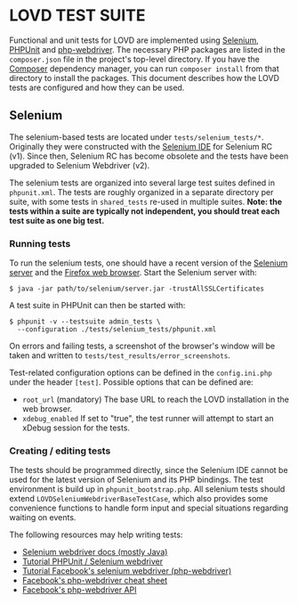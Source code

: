 <!---
LEIDEN OPEN VARIATION DATABASE (LOVD)

Created     : 2015-02-10
Modified    : 2016-03-07
For LOVD    : 3.0-15

Authors     : Daan Asscheman <D.Asscheman@LUMC.nl>
            : Mark Kroon <m.kroon@lumc.nl>
-->

# LOVD TEST SUITE

Functional and unit tests for LOVD are implemented using
[Selenium](http://www.seleniumhq.org/), [PHPUnit](https://phpunit.de/)
and [php-webdriver](https://github.com/facebook/php-webdriver). The 
necessary PHP packages are listed in the `composer.json` file in the 
project's top-level directory. If you have the 
[Composer](https://getcomposer.org/) dependency manager, you can run 
`composer install` from that directory to install the packages. This 
document describes how the LOVD tests are configured and how they can
be used.

## Selenium

The selenium-based tests are located under `tests/selenium_tests/*`.
Originally they were constructed with the 
[Selenium IDE](http://www.seleniumhq.org/projects/ide/) for Selenium
RC (v1). Since then, Selenium RC has become obsolete and the tests have
been upgraded to Selenium Webdriver (v2).

The selenium tests are organized into several large test suites defined
in `phpunit.xml`. The tests are roughly organized in a separate 
directory per suite, with some tests in `shared_tests` re-used in 
multiple suites. **Note: the tests within a suite are typically not
independent, you should treat each test suite as one big test.**


### Running tests

To run the selenium tests, one should have a recent version of the 
[Selenium server](http://www.seleniumhq.org/download/) and the 
[Firefox web browser](http://getfirefox.com). Start the Selenium server
with:

    $ java -jar path/to/selenium/server.jar -trustAllSSLCertificates

A test suite in PHPUnit can then be started with:

    $ phpunit -v --testsuite admin_tests \
      --configuration ./tests/selenium_tests/phpunit.xml

On errors and failing tests, a screenshot of the browser's window will
be taken and written to `tests/test_results/error_screenshots`.

Test-related configuration options can be defined in the 
`config.ini.php` under the header `[test]`. Possible options that can
be defined are:

* `root_url` (mandatory) The base URL to reach the LOVD installation 
  in the web browser.
* `xdebug_enabled` If set to "true", the test runner will attempt to 
  start an xDebug session for the tests.


### Creating / editing tests

The tests should be programmed directly, since the Selenium IDE cannot
be used for the latest version of Selenium and its PHP bindings. The 
test environment is build up in `phpunit_bootstrap.php`. All selenium
tests should extend `LOVDSeleniumWebdriverBaseTestCase`, which also
provides some convenience functions to handle form input and special
situations regarding waiting on events.


The following resources may help writing tests:

* [Selenium webdriver docs (mostly Java)](http://www.seleniumhq.org/docs/03_webdriver.jsp)
* [Tutorial PHPUnit / Selenium webdriver](https://www.sitepoint.com/using-selenium-with-phpunit/)
* [Tutorial Facebook's selenium webdriver (php-webdriver)](https://www.sitepoint.com/using-the-selenium-web-driver-api-with-phpunit/)
* [Facebook's php-webdriver cheat sheet](https://gist.github.com/aczietlow/7c4834f79a7afd920d8f)
* [Facebook's php-webdriver API](http://facebook.github.io/php-webdriver/)



